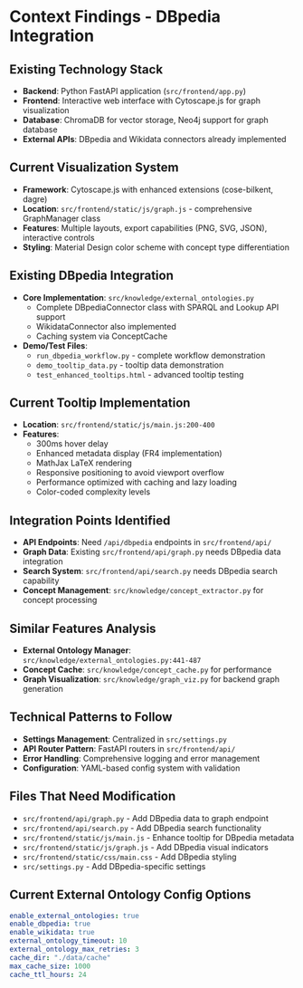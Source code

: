 # Context Findings - DBpedia Integration

## Existing Technology Stack
- **Backend**: Python FastAPI application (`src/frontend/app.py`)
- **Frontend**: Interactive web interface with Cytoscape.js for graph visualization
- **Database**: ChromaDB for vector storage, Neo4j support for graph database
- **External APIs**: DBpedia and Wikidata connectors already implemented

## Current Visualization System
- **Framework**: Cytoscape.js with enhanced extensions (cose-bilkent, dagre)
- **Location**: `src/frontend/static/js/graph.js` - comprehensive GraphManager class
- **Features**: Multiple layouts, export capabilities (PNG, SVG, JSON), interactive controls
- **Styling**: Material Design color scheme with concept type differentiation

## Existing DBpedia Integration
- **Core Implementation**: `src/knowledge/external_ontologies.py` 
  - Complete DBpediaConnector class with SPARQL and Lookup API support
  - WikidataConnector also implemented
  - Caching system via ConceptCache
- **Demo/Test Files**: 
  - `run_dbpedia_workflow.py` - complete workflow demonstration
  - `demo_tooltip_data.py` - tooltip data demonstration
  - `test_enhanced_tooltips.html` - advanced tooltip testing

## Current Tooltip Implementation
- **Location**: `src/frontend/static/js/main.js:200-400`
- **Features**: 
  - 300ms hover delay
  - Enhanced metadata display (FR4 implementation)
  - MathJax LaTeX rendering
  - Responsive positioning to avoid viewport overflow
  - Performance optimized with caching and lazy loading
  - Color-coded complexity levels

## Integration Points Identified
- **API Endpoints**: Need `/api/dbpedia` endpoints in `src/frontend/api/`
- **Graph Data**: Existing `src/frontend/api/graph.py` needs DBpedia data integration
- **Search System**: `src/frontend/api/search.py` needs DBpedia search capability
- **Concept Management**: `src/knowledge/concept_extractor.py` for concept processing

## Similar Features Analysis
- **External Ontology Manager**: `src/knowledge/external_ontologies.py:441-487` 
- **Concept Cache**: `src/knowledge/concept_cache.py` for performance
- **Graph Visualization**: `src/knowledge/graph_viz.py` for backend graph generation

## Technical Patterns to Follow
- **Settings Management**: Centralized in `src/settings.py`
- **API Router Pattern**: FastAPI routers in `src/frontend/api/`
- **Error Handling**: Comprehensive logging and error management
- **Configuration**: YAML-based config system with validation

## Files That Need Modification
- `src/frontend/api/graph.py` - Add DBpedia data to graph endpoint
- `src/frontend/api/search.py` - Add DBpedia search functionality  
- `src/frontend/static/js/main.js` - Enhance tooltip for DBpedia metadata
- `src/frontend/static/js/graph.js` - Add DBpedia visual indicators
- `src/frontend/static/css/main.css` - Add DBpedia styling
- `src/settings.py` - Add DBpedia-specific settings

## Current External Ontology Config Options
```yaml
enable_external_ontologies: true
enable_dbpedia: true  
enable_wikidata: true
external_ontology_timeout: 10
external_ontology_max_retries: 3
cache_dir: "./data/cache"
max_cache_size: 1000
cache_ttl_hours: 24
```